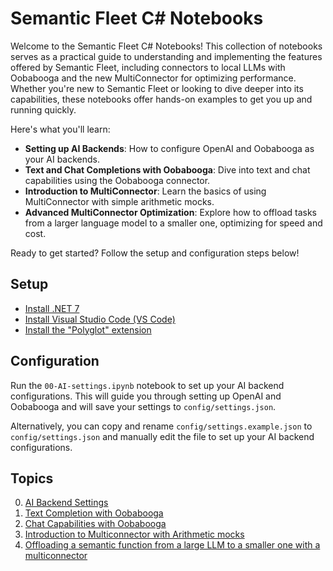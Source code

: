# Semantic Fleet C# Notebooks

Welcome to the Semantic Fleet C# Notebooks! This collection of notebooks serves as a practical guide to understanding and implementing the features offered by Semantic Fleet, including connectors to local LLMs with Oobabooga and the new MultiConnector for optimizing performance. Whether you're new to Semantic Fleet or looking to dive deeper into its capabilities, these notebooks offer hands-on examples to get you up and running quickly.

Here's what you'll learn:

- **Setting up AI Backends**: How to configure OpenAI and Oobabooga as your AI backends.
- **Text and Chat Completions with Oobabooga**: Dive into text and chat capabilities using the Oobabooga connector.
- **Introduction to MultiConnector**: Learn the basics of using MultiConnector with simple arithmetic mocks.
- **Advanced MultiConnector Optimization**: Explore how to offload tasks from a larger language model to a smaller one, optimizing for speed and cost.

Ready to get started? Follow the setup and configuration steps below!

## Setup

- [Install .NET 7](https://dotnet.microsoft.com/download/dotnet/7.0)
- [Install Visual Studio Code (VS Code)](https://code.visualstudio.com)
- [Install the "Polyglot" extension](https://marketplace.visualstudio.com/items?itemName=ms-dotnettools.dotnet-interactive-vscode)

## Configuration

Run the `00-AI-settings.ipynb` notebook to set up your AI backend configurations. This will guide you through setting up OpenAI and Oobabooga and will save your settings to `config/settings.json`.

Alternatively, you can copy and rename `config/settings.example.json` to `config/settings.json` and manually edit the file to set up your AI backend configurations.

## Topics

0. [AI Backend Settings](00-AI-settings.ipynb)
1. [Text Completion with Oobabooga](01-oobabooga-text-completion.ipynb)
2. [Chat Capabilities with Oobabooga](02-oobabooga-chat-capabilities.ipynb)
3. [Introduction to Multiconnector with Arithmetic mocks](03-multiConnector-intro-with-arithmetic-mocks.ipynb)
4. [Offloading a semantic function from a large LLM to a smaller one with a multiconnector](04-multiConnector-optimization-with-summarization-prompt.ipynb)
